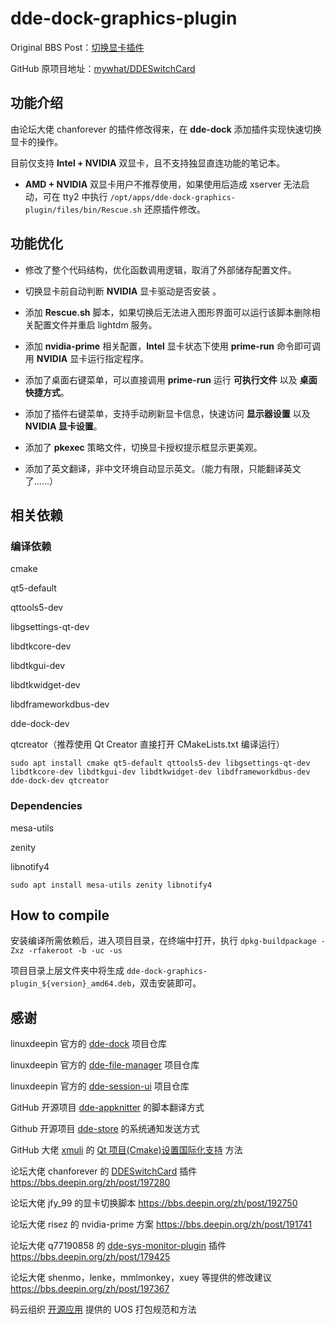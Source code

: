 # dde-dock-graphics-plugin

Original BBS Post：[切换显卡插件](https://bbs.deepin.org/zh/post/197280)

GitHub 原项目地址：[mywhat/DDESwitchCard](https://github.com/mywhat/DDESwitchCard/)

## 功能介绍

由论坛大佬 chanforever 的插件修改得来，在 **dde-dock** 添加插件实现快速切换显卡的操作。

目前仅支持 **Intel + NVIDIA** 双显卡，且不支持独显直连功能的笔记本。

* **AMD + NVIDIA** 双显卡用户不推荐使用，如果使用后造成 xserver 无法启动，可在 tty2 中执行 `/opt/apps/dde-dock-graphics-plugin/files/bin/Rescue.sh` 还原插件修改。

## 功能优化

* 修改了整个代码结构，优化函数调用逻辑，取消了外部储存配置文件。

* 切换显卡前自动判断 **NVIDIA** 显卡驱动是否安装 。

* 添加 **Rescue.sh** 脚本，如果切换后无法进入图形界面可以运行该脚本删除相关配置文件并重启 lightdm 服务。

* 添加 **nvidia-prime** 相关配置，**Intel** 显卡状态下使用 **prime-run** 命令即可调用 **NVIDIA** 显卡运行指定程序。

* 添加了桌面右键菜单，可以直接调用 **prime-run** 运行 **可执行文件** 以及 **桌面快捷方式**。

* 添加了插件右键菜单，支持手动刷新显卡信息，快速访问 **显示器设置** 以及 **NVIDIA 显卡设置**。

* 添加了 **pkexec** 策略文件，切换显卡授权提示框显示更美观。

* 添加了英文翻译，非中文环境自动显示英文。（能力有限，只能翻译英文了......）

## 相关依赖

### 编译依赖

cmake

qt5-default

qttools5-dev

libgsettings-qt-dev

libdtkcore-dev

libdtkgui-dev

libdtkwidget-dev

libdframeworkdbus-dev

dde-dock-dev

qtcreator（推荐使用 Qt Creator 直接打开 CMakeLists.txt 编译运行）

```
sudo apt install cmake qt5-default qttools5-dev libgsettings-qt-dev libdtkcore-dev libdtkgui-dev libdtkwidget-dev libdframeworkdbus-dev dde-dock-dev qtcreator
```

### Dependencies

mesa-utils

zenity

libnotify4

```
sudo apt install mesa-utils zenity libnotify4
```

## How to compile

安装编译所需依赖后，进入项目目录，在终端中打开，执行 `dpkg-buildpackage -Zxz -rfakeroot -b -uc -us`

项目目录上层文件夹中将生成 `dde-dock-graphics-plugin_${version}_amd64.deb`，双击安装即可。

## 感谢

linuxdeepin 官方的 [dde-dock](https://github.com/linuxdeepin/dde-dock) 项目仓库

linuxdeepin 官方的 [dde-file-manager](https://github.com/linuxdeepin/dde-file-manager) 项目仓库

linuxdeepin 官方的 [dde-session-ui](https://github.com/linuxdeepin/dde-session-ui) 项目仓库

GitHub 开源项目 [dde-appknitter](https://github.com/Dziban-dev/dde-appknitter) 的脚本翻译方式

Github 开源项目 [dde-store](https://github.com/dekzi/dde-store) 的系统通知发送方式

GitHub 大佬 [xmuli](https://github.com/xmuli) 的 [Qt 项目(Cmake)设置国际化支持](https://ifmet.cn/posts/9644ed82/) 方法

论坛大佬 chanforever 的 [DDESwitchCard](https://github.com/mywhat/DDESwitchCard) 插件        https://bbs.deepin.org/zh/post/197280

论坛大佬 jfy_99 的显卡切换脚本     https://bbs.deepin.org/zh/post/192750

论坛大佬 risez 的 nvidia-prime 方案        https://bbs.deepin.org/zh/post/191741

论坛大佬 q77190858 的 [dde-sys-monitor-plugin](https://github.com/q77190858/dde-sys-monitor-plugin) 插件        https://bbs.deepin.org/zh/post/179425

论坛大佬 shenmo，lenke，mmlmonkey，xuey 等提供的修改建议       https://bbs.deepin.org/zh/post/197367

码云组织 [开源应用](https://gitee.com/deepin-opensource) 提供的 UOS 打包规范和方法
